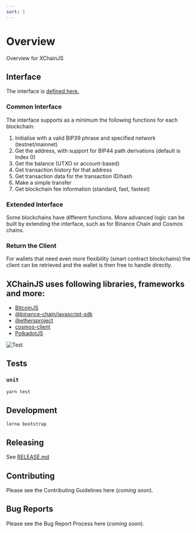 ```yaml
---
sort: 1
---
```


# Overview

Overview for XChainJS

## Interface

The interface is [defined here.](https://github.com/xchainjs/xchainjs-lib/blob/master/packages/xchain-client/README.md)

### Common Interface
The interface supports as a minimum the following functions for each blockchain:

1) Initialise with a valid BIP39 phrase and specified network (testnet/mainnet)
2) Get the address, with support for BIP44 path derivations (default is Index 0)
3) Get the balance (UTXO or account-based)
4) Get transaction history for that address
5) Get transaction data for the transaction ID/hash
6) Make a simple transfer
7) Get blockchain fee information (standard, fast, fastest)

### Extended Interface

Some blockchains have different functions. More advanced logic can be built by extending the interface, such as for Binance Chain and Cosmos chains. 

### Return the Client

For wallets that need even more flexibility (smart contract blockchains) the client can be retrieved and the wallet is then free to handle directly. 

## XChainJS uses following libraries, frameworks and more:

- [BitcoinJS](https://github.com/bitcoinjs/bitcoinjs-lib)
- [@binance-chain/javascript-sdk](https://github.com/binance-chain/javascript-sdk)
- [@ethersproject](https://github.com/ethers-io/ethers.js)
- [cosmos-client](https://github.com/cosmos-client/cosmos-client-ts)
- [PolkadotJS](https://github.com/polkadot-js)

![Test](https://github.com/thorchain/asgardex-electron/workflows/Test/badge.svg)

## Tests

### `unit`

```bash
yarn test
```

## Development

`lerna bootstrap`


## Releasing

See [RELEASE.md](./RELEASE.md)


## Contributing

Please see the Contributing Guidelines here (_coming soon_).

## Bug Reports

Please see the Bug Report Process here (_coming soon_).
